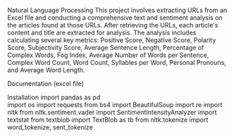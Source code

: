Natural Language Processing
This project involves extracting URLs from an Excel file and conducting a comprehensive text and sentiment analysis on the articles found at those URLs. After retrieving the URLs, each article's content and title are extracted for analysis. The analysis includes calculating several key metrics: Positive Score, Negative Score, Polarity Score, Subjectivity Score, Average Sentence Length, Percentage of Complex Words, Fog Index, Average Number of Words per Sentence, Complex Word Count, Word Count, Syllables per Word, Personal Pronouns, and Average Word Length.

Documentation
(excel file)

Installation 
import pandas as pd <br>
import os
import requests
from bs4 import BeautifulSoup
import re
import nltk from nltk.sentiment.vader
import SentimentIntensityAnalyzer
import textstat
from textblob import TextBlob as tb
from nltk.tokenize import word_tokenize, sent_tokenize


